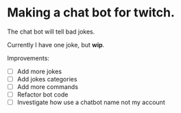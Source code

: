 # Making a chat bot for twitch.

The chat bot will tell bad jokes.

Currently I have one joke, but **wip**.

Improvements:
 - [ ] Add more jokes
 - [ ] Add jokes categories
 - [ ] Add more commands
 - [ ] Refactor bot code
 - [ ] Investigate how use a chatbot name not my account
